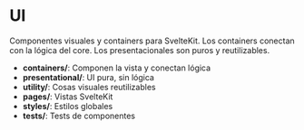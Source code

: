 # UI

Componentes visuales y containers para SvelteKit. Los containers conectan con la lógica del core. Los presentacionales son puros y reutilizables.

- **containers/**: Componen la vista y conectan lógica
- **presentational/**: UI pura, sin lógica
- **utility/**: Cosas visuales reutilizables
- **pages/**: Vistas SvelteKit
- **styles/**: Estilos globales
- **__tests__/**: Tests de componentes

